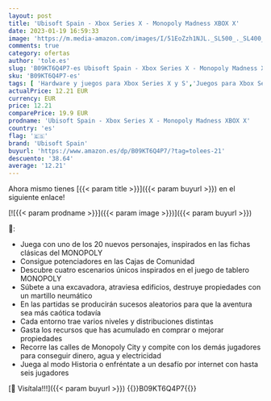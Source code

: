 ```yaml
---
layout: post
title: 'Ubisoft Spain - Xbox Series X - Monopoly Madness XBOX X'
date: 2023-01-19 16:59:33
image: 'https://m.media-amazon.com/images/I/51EoZzh1NJL._SL500_._SL400_.jpg'
comments: true
category: ofertas
author: 'tole.es'
slug: 'B09KT6Q4P7-es Ubisoft Spain - Xbox Series X - Monopoly Madness XBOX X'
sku: 'B09KT6Q4P7-es'
tags: [ 'Hardware y juegos para Xbox Series X y S','Juegos para Xbox Series X y S','Videojuegos','ubisoft spain','xbox','🇪🇸', ]
actualPrice: 12.21 EUR
currency: EUR
price: 12.21
comparePrice: 19.9 EUR
prodname: 'Ubisoft Spain - Xbox Series X - Monopoly Madness XBOX X'
country: 'es'
flag: '🇪🇸'
brand: 'Ubisoft Spain'
buyurl: 'https://www.amazon.es/dp/B09KT6Q4P7/?tag=tolees-21'
descuento: '38.64'
average: '12.21'
---
```


Ahora mismo tienes [{{< param title >}}]({{< param buyurl >}}) en el siguiente enlace!

[![{{< param prodname >}}]({{< param image >}})]({{< param buyurl >}})

🔎:

- Juega con uno de los 20 nuevos personajes, inspirados en las fichas clásicas del MONOPOLY
- Consigue potenciadores en las Cajas de Comunidad
- Descubre cuatro escenarios únicos inspirados en el juego de tablero MONOPOLY
- Súbete a una excavadora, atraviesa edificios, destruye propiedades con un martillo neumático
- En las partidas se producirán sucesos aleatorios para que la aventura sea más caótica todavía
- Cada entorno trae varios niveles y distribuciones distintas
- Gasta los recursos que has acumulado en comprar o mejorar propiedades
- Recorre las calles de Monopoly City y compite con los demás jugadores para conseguir dinero, agua y electricidad
- Juega al modo Historia o enfréntate a un desafío por internet con hasta seis jugadores

[🛒 Visítala!!!]({{< param buyurl >}})
{{<world>}}B09KT6Q4P7{{</world>}}
